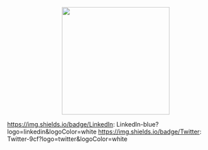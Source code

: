 <div id="header" align="center">
  <img src="https://media.giphy.com/media/L1R1tvI9svkIWwpVYr/giphy.gif" width="250"/>
</div>

https://img.shields.io/badge/LinkedIn: LinkedIn-blue?logo=linkedin&logoColor=white
https://img.shields.io/badge/Twitter: Twitter-9cf?logo=twitter&logoColor=white
